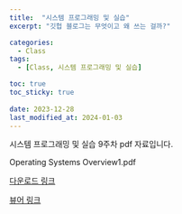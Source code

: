 ```yaml
---
title:  "시스템 프로그래밍 및 실습"
excerpt: "깃헙 블로그는 무엇이고 왜 쓰는 걸까?"

categories:
  - Class
tags:
  - [Class, 시스템 프로그래밍 및 실습]

toc: true
toc_sticky: true
 
date: 2023-12-28
last_modified_at: 2024-01-03
---
```

시스템 프로그래밍 및 실습 9주차 pdf 자료입니다.

Operating Systems Overview1.pdf

[다운로드 링크](https://github.com/PUPAO/PUPAO.github.io/files/13795256/Operating.Systems.Overview1.pdf)

[뷰어 링크](https://docs.google.com/viewer?url=https://github.com/PUPAO/PUPAO.github.io/files/13795256/Operating.Systems.Overview1.pdf?raw=True)
